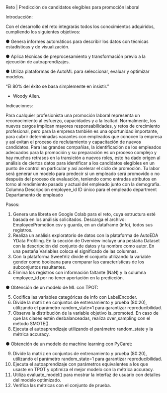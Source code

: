 Reto | Predicción de candidatos elegibles para promoción laboral


Introducción:

Con el desarrollo del reto integrarás todos los conocimientos adquiridos, cumpliendo los
siguientes objetivos:

● Genera informes automáticos para describir los datos con técnicas estadísticas y de
visualización.

● Aplica técnicas de preprocesamiento y transformación previo a la ejecución de
autoaprendizajes.

● Utiliza plataformas de AutoML para seleccionar, evaluar y optimizar modelos.

“El 80% del éxito se basa simplemente en insistir.”
- Woody Allen.


Indicaciones:

Para cualquier profesionista una promoción laboral representa un reconocimiento al esfuerzo,
capacidades y a la lealtad. Normalmente, los nuevos cargos implican mayores
responsabilidades, y retos de crecimiento profesional, pero para la empresa también es una
oportunidad importante, para cubrir determinadas vacantes con empleados que conocen la
empresa y así evitan el proceso de reclutamiento y capacitación de nuevos candidatos.
Para las grandes compañías, la identificación de los empleados adecuados para la promoción
y su preparación es un proceso complejo y hay muchos retrasos en la transición a nuevos
roles, esto ha dado origen al análisis de ciertos datos para identificar a los candidatos
elegibles en un punto de control en particular y así acelerar el ciclo de promoción.
Tu labor será generar un modelo para predecir si un empleado será promovido o no después
del proceso de evaluación, teniendo como entradas atributos en torno al rendimiento pasado
y actual del empleado junto con la demografía.
Columna Descripción
employee_id ID único para el empleado
department Departamento de empleado


Pasos:

1. Genera una libreta en Google Colab para el reto, cuya estructura esté basada en los
análisis solicitados. Descarga el archivo: EmployeePromotion.csv y guarda, en un
dataframe (info), todos sus registros.
2. Realiza un análisis exploratorio de datos con la plataforma de AutoEDA YData
Profiling. En la sección de Overview incluye una pestaña Dataset con la descripción del
conjunto de datos y tu nombre como autor. En una pestaña Variables coloca el
significado de las columnas.
3. Con la plataforma SweetViz divide el conjunto utilizando la variable gender como
booleana para comparar las características de los subconjuntos resultantes.
4. Elimina los registros con información faltante (NaN) y la columna employee_id por
no tener aportación en la predicción.

● Obtención de un modelo de ML con TPOT:

5. Codifica las variables categóricas de info con LabelEncoder.
6. Divide la matriz en conjuntos de entrenamiento y prueba (80:20), utilizando el
parámetro random_state=1 para garantizar reproducibilidad.
7. Observa la distribución de la variable objetivo is_promoted. En caso de que las
clases estén desbalanceadas, realiza over_sampling con el método SMOTE().
8. Ejecuta el autoaprendizaje utilizando el parámetro random_state y la métrica
accuracy.

● Obtención de un modelo de machine learning con PyCaret:

9. Divide la matriz en conjuntos de entrenamiento y prueba (80:20), utilizando el
parámetro random_state=1 para garantizar reproducibilidad.
10. Ejecuta el autoaprendizaje con parámetros equivalentes a los que usaste en TPOT y
optimiza el mejor modelo con la métrica accuracy.
11. Utiliza evaluate_model() para mostrar la interfaz de usuario con detalles del
modelo optimizado.
12. Verifica las métricas con el conjunto de prueba.
